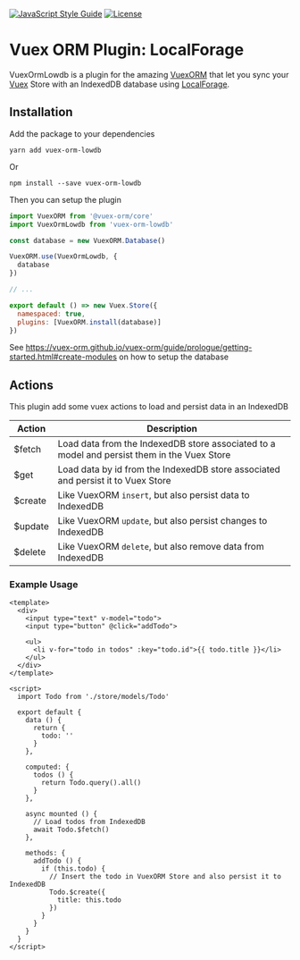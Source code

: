 [![JavaScript Style Guide](https://img.shields.io/badge/code_style-standard-brightgreen.svg)](https://standardjs.com)
[![License](https://img.shields.io/npm/l/vuex-orm-lowdb.svg)](https://github.com/linuxing3/vuex-orm-lowdb/blob/master/LICENSE.md)

# Vuex ORM Plugin: LocalForage

VuexOrmLowdb is a plugin for the amazing [VuexORM](https://github.com/vuex-orm/vuex-orm) that let you sync your [Vuex](https://github.com/vuejs/vuex) Store with an IndexedDB database using [LocalForage](https://github.com/localForage/localForage).

## Installation

Add the package to your dependencies

```shell
yarn add vuex-orm-lowdb
```
Or

```shell
npm install --save vuex-orm-lowdb
```

Then you can setup the plugin

``` js
import VuexORM from '@vuex-orm/core'
import VuexOrmLowdb from 'vuex-orm-lowdb'

const database = new VuexORM.Database()

VuexORM.use(VuexOrmLowdb, {
  database
})

// ...

export default () => new Vuex.Store({
  namespaced: true,
  plugins: [VuexORM.install(database)]
})

```

See https://vuex-orm.github.io/vuex-orm/guide/prologue/getting-started.html#create-modules on how to setup the database

## Actions

This plugin add some vuex actions to load and persist data in an IndexedDB

| Action  | Description |
| ------- | ----------- |
| $fetch  | Load data from the IndexedDB store associated to a model and persist them in the Vuex Store |
| $get    | Load data by id from the IndexedDB store associated and persist it to Vuex Store |
| $create | Like VuexORM `insert`, but also persist data to IndexedDB |
| $update | Like VuexORM `update`, but also persist changes to IndexedDB |
| $delete | Like VuexORM `delete`, but also remove data from IndexedDB |

### Example Usage

```vue
<template>
  <div>
    <input type="text" v-model="todo">
    <input type="button" @click="addTodo">
    
    <ul>
      <li v-for="todo in todos" :key="todo.id">{{ todo.title }}</li>
    </ul>
  </div>
</template>

<script>
  import Todo from './store/models/Todo'
  
  export default {
    data () {
      return {
        todo: ''
      }
    },
    
    computed: {
      todos () {
        return Todo.query().all()
      }
    },
    
    async mounted () {
      // Load todos from IndexedDB
      await Todo.$fetch()
    },
    
    methods: {
      addTodo () {
        if (this.todo) {
          // Insert the todo in VuexORM Store and also persist it to IndexedDB
          Todo.$create({
            title: this.todo
          })
        }
      }
    }
  }
</script>
```
